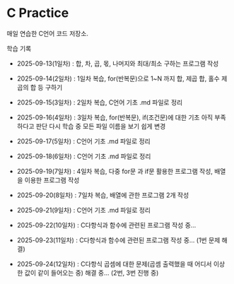 # C Practice

매일 연습한 C언어 코드 저장소.

 학습 기록
- 2025-09-13(1일차) : 합, 차, 곱, 몫, 나머지와 최대/최소 구하는 프로그램 작성

- 2025-09-14(2일차) : 1일차 복습, for(반복문)으로 1~N 까지 합, 제곱 합, 홀수 제곱의 합 등 구하기

- 2025-09-15(3일차) : 2일차 복습, C언어 기초 .md 파일로 정리

- 2025-09-16(4일차) : 3일차 복습, for(반복문), if(조건문)에 대한 기초 아직 부족하다고 판단 다시 학습 중 모든 파일 이름을 보기 쉽게 변경

- 2025-09-17(5일차) : C언어 기초 .md 파일로 정리

- 2025-09-18(6일차) : C언어 기초 .md 파일로 정리

- 2025-09-19(7일차) : 4일차 복습, 다중 for문 과 if문 활용한 프로그램 작성, 배열을 이용한 프로그램 작성

- 2025-09-20(8일차) : 7일차 복습, 배열에 관한 프로그램 2개 작성

- 2025-09-21(9일차) : C언어 기초 .md 파일로 정리

- 2025-09-22(10일차) : C다항식과 함수에 관련된 프로그램 작성 중...

- 2025-09-23(11일차) : C다항식과 함수에 관련된 프로그램 작성 중... (1번 문제 해결)

- 2025-09-24(12일차) : C다항식 곱셈에 대한 문제(곱셈 출력했을 때 어디서 이상한 값이 같이 들어오는 중) 해결 중... (2번, 3번 진행 중)